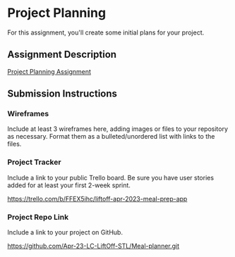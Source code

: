 # Project Planning
For this assignment, you'll create some initial plans for your project.

## Assignment Description
[Project Planning Assignment](https://education.launchcode.org/liftoff/modules/assignments/project-planning)

## Submission Instructions

### Wireframes

Include at least 3 wireframes here, adding images or files to your repository as necessary. Format them as a bulleted/unordered list with links to the files.

### Project Tracker

Include a link to your public Trello board. Be sure you have user stories added for at least your first 2-week sprint.

https://trello.com/b/FFEX5ihc/liftoff-apr-2023-meal-prep-app

### Project Repo Link

Include a link to your project on GitHub.

https://github.com/Apr-23-LC-LiftOff-STL/Meal-planner.git

